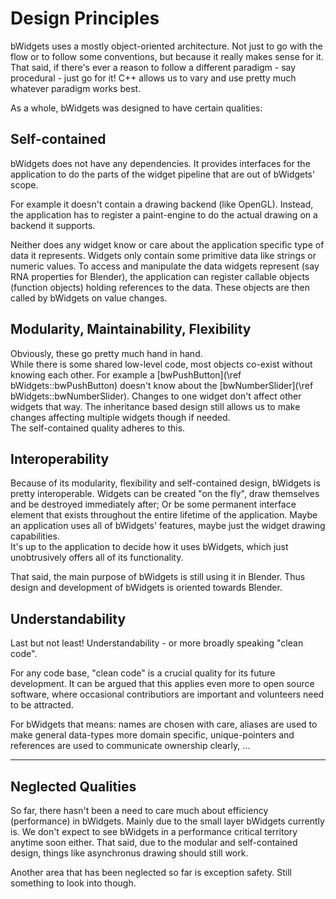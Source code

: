 Design Principles
==========================

bWidgets uses a mostly object-oriented architecture. Not just to go with the flow or to follow some conventions, but because it really makes sense for it.<br/>
That said, if there's ever a reason to follow a different paradigm - say procedural - just go for it! C++ allows us to vary and use pretty much whatever paradigm works best.

As a whole, bWidgets was designed to have certain qualities:

Self-contained
--------------

  bWidgets does not have any dependencies. It provides interfaces for the application to do the parts of the widget pipeline that are out of bWidgets' scope.

  For example it doesn't contain a drawing backend (like OpenGL). Instead, the application has to register a paint-engine to do the actual drawing on a backend it supports.

  Neither does any widget know or care about the application specific type of data it represents. Widgets only contain some primitive data like strings or numeric values. To access and manipulate the data widgets represent (say RNA properties for Blender), the application can register callable objects (function objects) holding references to the data. These objects are then called by bWidgets on value changes.

Modularity, Maintainability, Flexibility
----------------------------------------

  Obviously, these go pretty much hand in hand.<br/>
  While there is some shared low-level code, most objects co-exist without knowing each other. For example a [bwPushButton](\ref bWidgets::bwPushButton) doesn't know about the [bwNumberSlider](\ref bWidgets::bwNumberSlider). Changes to one widget don't affect other widgets that way. The inheritance based design still allows us to make changes affecting multiple widgets though if needed.<br/>
  The self-contained quality adheres to this.

Interoperability
----------------

  Because of its modularity, flexibility and self-contained design, bWidgets is pretty interoperable. Widgets can be created "on the fly", draw themselves and be destroyed immediately after; Or be some permanent interface element that exists throughout the entire lifetime of the application. Maybe an application uses all of bWidgets' features, maybe just the widget drawing capabilities.<br/>
  It's up to the application to decide how it uses bWidgets, which just unobtrusively offers all of its functionality.

  That said, the main purpose of bWidgets is still using it in Blender. Thus design and development of bWidgets is oriented towards Blender.

Understandability
-----------------

Last but not least! Understandability - or more broadly speaking "clean code".

For any code base, "clean code" is a crucial quality for its future development. It can be argued that this applies even more to open source software, where occasional contributiors are important and volunteers need to be attracted.

For bWidgets that means: names are chosen with care, aliases are used to make general data-types more domain specific, unique-pointers and references are used to communicate ownership clearly, ...

------

Neglected Qualities
-------------------

So far, there hasn't been a need to care much about efficiency (performance) in bWidgets. Mainly due to the small layer bWidgets currently is. We don't expect to see bWidgets in a performance critical territory anytime soon either. That said, due to the modular and self-contained design, things like asynchronus drawing should still work.

Another area that has been neglected so far is exception safety. Still something to look into though.
